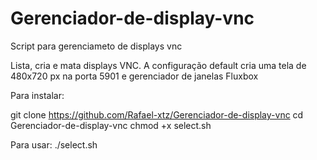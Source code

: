 # Gerenciador-de-display-vnc
Script para gerenciameto de displays vnc

Lista, cria e mata displays VNC.
A configuração default cria uma tela de 480x720 px na porta 5901 e gerenciador de janelas Fluxbox

Para instalar:

git clone https://github.com/Rafael-xtz/Gerenciador-de-display-vnc
cd Gerenciador-de-display-vnc
chmod +x select.sh

Para usar:
./select.sh
